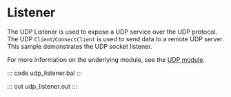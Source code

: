 # Listener

The UDP Listener is used to expose a UDP service over the UDP protocol.
The UDP `Client`/`ConnectClient` is used to send data to a remote UDP server.
This sample demonstrates the UDP socket listener.

For more information on the underlying module, 
see the [UDP module](https://lib.ballerina.io/ballerina/udp/latest).

::: code udp_listener.bal :::

::: out udp_listener.out :::